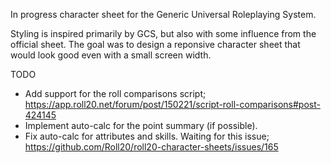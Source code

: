 In progress character sheet for the Generic Universal Roleplaying System.

Styling is inspired primarily by GCS, but also with some influence from the official sheet. The goal was to design a reponsive character sheet that would look good even with a small screen width.


TODO
 - Add support for the roll comparisons script; https://app.roll20.net/forum/post/150221/script-roll-comparisons#post-424145
 - Implement auto-calc for the point summary (if possible).
 - Fix auto-calc for attributes and skills. Waiting for this issue; https://github.com/Roll20/roll20-character-sheets/issues/165
